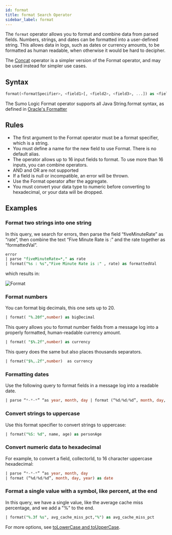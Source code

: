 ```yaml
---
id: format
title: format Search Operator
sidebar_label: format
---
```


The `format` operator allows you to format and combine data from parsed fields. Numbers, strings, and dates can be formatted into a user-defined string. This allows data in logs, such as dates or currency amounts, to be formatted as human readable, when otherwise it would be hard to decipher.

The [Concat](concat.md) operator is a simpler version of the Format operator, and may be used instead for simpler use cases.

## Syntax

```sql
format(<formatSpecifier>, <field1>[, <field2>, <field3>, ...]) as <field>
```

The Sumo Logic Format operator supports all Java String.format syntax, as defined in [Oracle's Formatter](https://docs.oracle.com/javase/7/docs/api/java/util/Formatter.html#syntax)

## Rules

* The first argument to the Format operator must be a format specifier, which is a string.
* You must define a name for the new field to use Format. There is no default alias.
* The operator allows up to 16 input fields to format. To use more than 16 inputs, you can combine operators.
* AND and OR are not supported
* If a field is null or incompatible, an error will be thrown.
* Use the Format operator after the aggregate.
* You must convert your data type to numeric before converting to hexadecimal, or your data will be dropped.

## Examples

### Format two strings into one string

In this query, we search for errors, then parse the field “fiveMinuteRate” as “rate”, then combine the text “Five Minute Rate is :” and the rate together as “formattedVal”.

```sql
error
| parse "fiveMinuteRate=*," as rate
| format("%s : %s","Five Minute Rate is :" , rate) as formattedVal
```

which results in:

![Format](/img/search/searchquerylanguage/search-operators/Format.png)

### Format numbers

You can format big decimals, this one sets up to 20.

```sql
| format( "%.20f",number) as bigDecimal
```

This query allows you to format number fields from a message log into a
properly formatted, human-readable currency amount.

```sql
| format( "$%.2f",number) as currency
```

This query does the same but also places thousands separators.

```sql
| format("$%,.2f",number)  as currency
```

### Formatting dates

Use the following query to format fields in a message log into a
readable date.

```sql
| parse “*-*-*” “as year, month, day | format (“%d/%d/%d”, month, day, year) as date
```

### Convert strings to uppercase

Use this format specifier to convert strings to uppercase:

```sql
| format("%S: %d", name, age) as personAge
```

### Convert numeric data to hexadecimal

For example, to convert a field, collectorId, to 16 character uppercase hexadecimal:

```sql
| parse “*-*-*” “as year, month, day
| format (“%d/%d/%d”, month, day, year) as date
```

### Format a single value with a symbol, like percent, at the end

In this query, we have a single value, like the average cache miss percentage, and we add a "%" to the end.

```sql
| format("%.3f %s", avg_cache_miss_pct,"%") as avg_cache_miss_pct
```

For more options, see [toLowerCase and toUpperCase](/docs/search/search-query-language/search-operators/tolowercase-touppercase).
